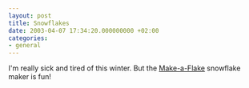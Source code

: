 ```yaml
---
layout: post
title: Snowflakes
date: 2003-04-07 17:34:20.000000000 +02:00
categories:
- general
---
```

I'm really sick and tired of this winter. But the <a href="http://snowflakes.lookandfeel.com/" title="Make your own snowflakes!">Make-a-Flake</a> snowflake maker is fun!
